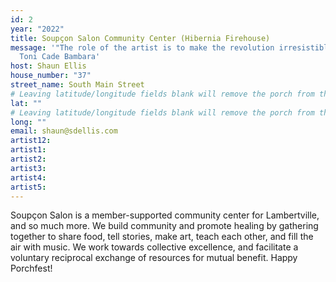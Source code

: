 ```yaml
---
id: 2
year: "2022"
title: Soupçon Salon Community Center (Hibernia Firehouse)
message: '"The role of the artist is to make the revolution irresistible." --
  Toni Cade Bambara'
host: Shaun Ellis
house_number: "37"
street_name: South Main Street
# Leaving latitude/longitude fields blank will remove the porch from the Porchfest map.
lat: ""
# Leaving latitude/longitude fields blank will remove the porch from the Porchfest map.
long: ""
email: shaun@sdellis.com
artist12:
artist1:
artist2:
artist3:
artist4:
artist5: 
---
```

Soupçon Salon is a member-supported community center for Lambertville, and so much more. We build community and promote healing by gathering together to share food, tell stories, make art, teach each other, and fill the air with music. We work towards collective excellence, and facilitate a voluntary reciprocal exchange of resources for mutual benefit. Happy Porchfest!
